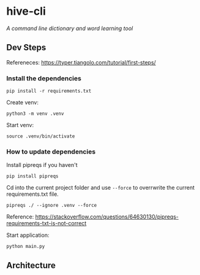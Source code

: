 # hive-cli

_A command line dictionary and word learning tool_

## Dev Steps

Refereneces: https://typer.tiangolo.com/tutorial/first-steps/

### Install the dependencies

```
pip install -r requirements.txt
```
Create venv: 
```
python3 -m venv .venv 
```

Start venv: 
```
source .venv/bin/activate
```



### How to update dependencies

Install pipreqs if you haven't

`pip install pipreqs`

Cd into the current project folder and use `--force` to overrwrite the current requirements.txt file.

`pipreqs ./ --ignore .venv --force`

Reference: https://stackoverflow.com/questions/64630130/pipreqs-requirements-txt-is-not-correct

Start application:
```
python main.py
```

## Architecture
